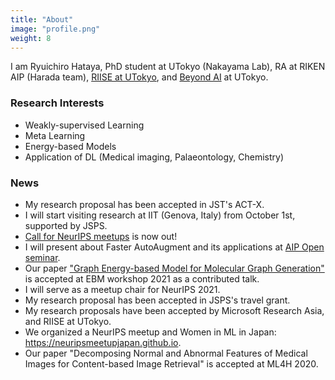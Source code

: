 ```yaml
---
title: "About"
image: "profile.png"
weight: 8
---
```


I am Ryuichiro Hataya, PhD student at UTokyo (Nakayama Lab), RA at RIKEN AIP (Harada team), [RIISE at UTokyo](riise.u-tokyo.ac.jp/), and [Beyond AI](https://beyondai.jp/) at UTokyo.

### Research Interests

* Weakly-supervised Learning
* Meta Learning
* Energy-based Models
* Application of DL (Medical imaging, Palaeontology, Chemistry)

### News
 
 * My research proposal has been accepted in JST's ACT-X.
* I will start visiting research at IIT (Genova, Italy) from October 1st, supported by JSPS.
* [Call for NeurIPS meetups](https://neurips.cc/Conferences/2021/CallForMeetups) is now out! 
* I will present about Faster AutoAugment and its applications at [AIP Open seminar](https://c5dc59ed978213830355fc8978.doorkeeper.jp/events/115877).
* Our paper ["Graph Energy-based Model for Molecular Graph Generation"](https://openreview.net/forum?id=I2AD-xWJ2-J) is accepted at EBM workshop 2021 as a contributed talk.
* I will serve as a meetup chair for NeurIPS 2021.
* My research proposal has been accepted in JSPS's travel grant.
* My research proposals have been accepted by Microsoft Research Asia, and RIISE at UTokyo.
* We organized a NeurIPS meetup and Women in ML in Japan: https://neuripsmeetupjapan.github.io.
* Our paper "Decomposing Normal and Abnormal Features of Medical Images for Content-based Image Retrieval" is accepted at ML4H 2020.